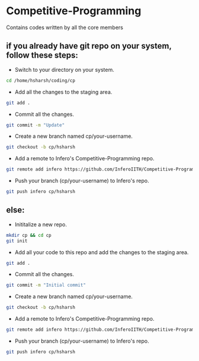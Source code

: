 # Competitive-Programming
Contains codes written by all the core members

## if you already have git repo on your system, follow these steps:

- Switch to your directory on your system.
``` bash
cd /home/hsharsh/coding/cp 
```
- Add all the changes to the staging area.
``` bash
git add .
```
- Commit all the changes.
``` bash
git commit -m "Update"
```
- Create a new branch named cp/your-username.
``` bash
git checkout -b cp/hsharsh
```
- Add a remote to Infero's Competitive-Programming repo.
``` bash
git remote add infero https://github.com/InferoIITH/Competitive-Programming.git   
```
- Push your branch (cp/your-username) to Infero's repo.
``` bash
git push infero cp/hsharsh   
```

## else:

- Inititalize a new repo.
``` bash
mkdir cp && cd cp
git init
```
- Add all your code to this repo and add the changes to the staging area.
``` bash
git add .
```
- Commit all the changes.
``` bash
git commit -m "Initial commit"
```
- Create a new branch named cp/your-username.
``` bash
git checkout -b cp/hsharsh
```
- Add a remote to Infero's Competitive-Programming repo.
``` bash
git remote add infero https://github.com/InferoIITH/Competitive-Programming.git   
```
- Push your branch (cp/your-username) to Infero's repo.
``` bash
git push infero cp/hsharsh   
```
